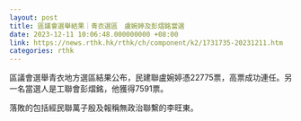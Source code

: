 ```yaml
---
layout: post
title: 區議會選舉結果｜青衣選區　盧婉婷及彭熠銘當選
date: 2023-12-11 10:06:48.000000000 +08:00
link: https://news.rthk.hk/rthk/ch/component/k2/1731735-20231211.htm
categories: rthk
---
```


區議會選舉青衣地方選區結果公布，民建聯盧婉婷憑22775票，高票成功連任。另一名當選人是工聯會彭熠銘，他獲得7591票。

落敗的包括經民聯萬子殷及報稱無政治聯繫的李旺東。
